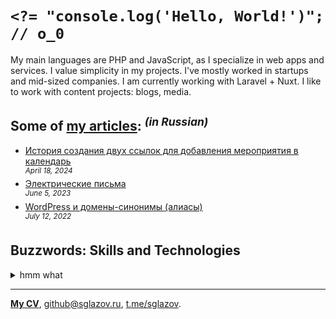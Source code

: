 # `<?= "console.log('Hello, World!')"; // o_0`
My main languages are PHP and JavaScript, as I specialize in web apps and services. I value simplicity in my projects. I've mostly worked in startups and mid-sized companies. I am currently working with Laravel + Nuxt. I like to work with content projects: blogs, media.

## Some of [my articles](https://sglazov.ru/notes/): <sup>_(in Russian)_</sup>

* [История создания двух ссылок для добавления мероприятия в календарь](https://sglazov.ru/notes/add-to-calendar/) <br />
<sup>_April 18, 2024_</sup>
* [Электрические письма](https://sglazov.ru/notes/emails/) <br />
<sup>_June 5, 2023_</sup>
* [WordPress и домены-синонимы (алиасы)](https://sglazov.ru/notes/wordpress-domains/) <br />
<sup>_July 12, 2022_</sup>


## Buzzwords: Skills and Technologies
<details>
  <summary>hmm what</summary>

  БЭМ, SVG, Photoshop, Gulp, Cypress, Blade, Less, Sketch, Apache, webpack, React, Nginx, Reg.ru, Livewire, Tailwind, phpMyAdmin, JavaScript, Makefile, Figma, Grunt, Vite, jQuery, Eloquent ORM, MySQL, PHP, ispmanager, GitLab, Pug (Jade), Eleventy (11ty), styled-components, Vue, Accessibility (a11y), Git, Markdown, Nunjucks, Stylus, MAMP, HTTPie, Laravel Nova, Zeplin, TimeWeb, GitHub Actions, PostCSS, Composer, Laravel, Deployer.php, CloudPayments API, Tinkoff API, Flarum, SCSS, Bootstrap, GitHub, Docker, HTML, CSS, Bitbucket, WordPress, Shop-Script, SEO, Nuxt, Shell.
</details>

----
[**My CV**](https://sglazov.ru/cv/), [github@sglazov.ru](mailto:github@sglazov.ru), [t.me/sglazov](https://t.me/sglazov).
